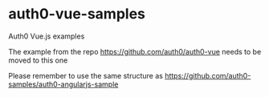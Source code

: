 # auth0-vue-samples
Auth0 Vue.js examples

The example from the repo https://github.com/auth0/auth0-vue needs to be moved to this one

Please remember to use the same structure as https://github.com/auth0-samples/auth0-angularjs-sample
